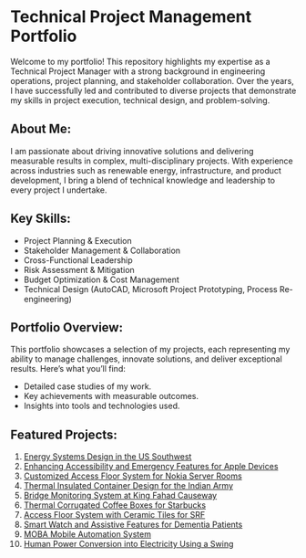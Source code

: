 # Technical Project Management Portfolio

Welcome to my portfolio! This repository highlights my expertise as a Technical Project Manager with a strong background in engineering operations, project planning, and stakeholder collaboration. Over the years, I have successfully led and contributed to diverse projects that demonstrate my skills in project execution, technical design, and problem-solving.

## About Me:
I am passionate about driving innovative solutions and delivering measurable results in complex, multi-disciplinary projects. With experience across industries such as renewable energy, infrastructure, and product development, I bring a blend of technical knowledge and leadership to every project I undertake.

## Key Skills:

- Project Planning & Execution
- Stakeholder Management & Collaboration
- Cross-Functional Leadership
- Risk Assessment & Mitigation
- Budget Optimization & Cost Management
- Technical Design (AutoCAD, Microsoft Project Prototyping, Process Re-engineering)

## Portfolio Overview:
This portfolio showcases a selection of my projects, each representing my ability to manage challenges, innovate solutions, and deliver exceptional results. Here’s what you’ll find:

- Detailed case studies of my work.
- Key achievements with measurable outcomes.
- Insights into tools and technologies used.


## Featured Projects:
1. [Energy Systems Design in the US Southwest](./projects/energy-systems-design.md)
2. [Enhancing Accessibility and Emergency Features for Apple Devices](./projects/accessibility-features.md)
3. [Customized Access Floor System for Nokia Server Rooms](./projects/nokia-floor-system.md)
4. [Thermal Insulated Container Design for the Indian Army](./projects/thermal-container.md)
5. [Bridge Monitoring System at King Fahad Causeway](./projects/bridge-monitoring-system.md)
6. [Thermal Corrugated Coffee Boxes for Starbucks](./projects/coffee-boxes.md)
7. [Access Floor System with Ceramic Tiles for SRF](./projects/ceramic-floor-system.md)
8. [Smart Watch and Assistive Features for Dementia Patients](./projects/smartwatch-design.md)
9. [MOBA Mobile Automation System](./projects/moba-automation.md)
10. [Human Power Conversion into Electricity Using a Swing](./projects/swing-energy-conversion.md)
